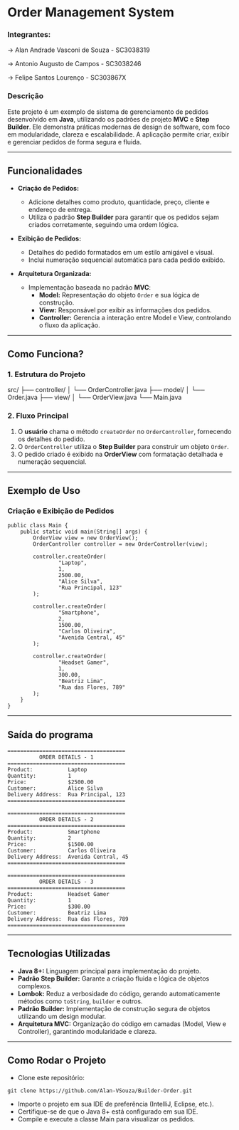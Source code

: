 # **Order Management System**

### Integrantes:
-> Alan Andrade Vasconi de Souza - SC3038319

-> Antonio Augusto de Campos - SC3038246

-> Felipe Santos Lourenço - SC303867X

### **Descrição**
Este projeto é um exemplo de sistema de gerenciamento de pedidos desenvolvido em **Java**, utilizando os padrões de projeto **MVC** e **Step Builder**. Ele demonstra práticas modernas de design de software, com foco em modularidade, clareza e escalabilidade. A aplicação permite criar, exibir e gerenciar pedidos de forma segura e fluida.

---

## **Funcionalidades**
- **Criação de Pedidos:**
    - Adicione detalhes como produto, quantidade, preço, cliente e endereço de entrega.
    - Utiliza o padrão **Step Builder** para garantir que os pedidos sejam criados corretamente, seguindo uma ordem lógica.

- **Exibição de Pedidos:**
    - Detalhes do pedido formatados em um estilo amigável e visual.
    - Inclui numeração sequencial automática para cada pedido exibido.

- **Arquitetura Organizada:**
    - Implementação baseada no padrão **MVC**:
        - **Model:** Representação do objeto `Order` e sua lógica de construção.
        - **View:** Responsável por exibir as informações dos pedidos.
        - **Controller:** Gerencia a interação entre Model e View, controlando o fluxo da aplicação.

---

## **Como Funciona?**
### **1. Estrutura do Projeto**
src/ ├── controller/ │ └── OrderController.java ├── model/ │ └── Order.java ├── view/ │ └── OrderView.java └── Main.java

### **2. Fluxo Principal**
1. O **usuário** chama o método `createOrder` no `OrderController`, fornecendo os detalhes do pedido.
2. O `OrderController` utiliza o **Step Builder** para construir um objeto `Order`.
3. O pedido criado é exibido na **OrderView** com formatação detalhada e numeração sequencial.

---

## **Exemplo de Uso**
### **Criação e Exibição de Pedidos**

```
public class Main {
    public static void main(String[] args) {
        OrderView view = new OrderView();
        OrderController controller = new OrderController(view);

        controller.createOrder(
                "Laptop",
                1,
                2500.00,
                "Alice Silva",
                "Rua Principal, 123"
        );

        controller.createOrder(
                "Smartphone",
                2,
                1500.00,
                "Carlos Oliveira",
                "Avenida Central, 45"
        );

        controller.createOrder(
                "Headset Gamer",
                1,
                300.00,
                "Beatriz Lima",
                "Rua das Flores, 789"
        );
    }
}
```
---

## **Saída do programa**

```
=====================================
          ORDER DETAILS - 1
=====================================
Product:           Laptop
Quantity:          1
Price:             $2500.00
Customer:          Alice Silva
Delivery Address:  Rua Principal, 123
=====================================

=====================================
          ORDER DETAILS - 2
=====================================
Product:           Smartphone
Quantity:          2
Price:             $1500.00
Customer:          Carlos Oliveira
Delivery Address:  Avenida Central, 45
=====================================

=====================================
          ORDER DETAILS - 3
=====================================
Product:           Headset Gamer
Quantity:          1
Price:             $300.00
Customer:          Beatriz Lima
Delivery Address:  Rua das Flores, 789
=====================================

```
---

## Tecnologias Utilizadas
- **Java 8+:** Linguagem principal para implementação do projeto.
- **Padrão Step Builder:** Garante a criação fluida e lógica de objetos complexos.
- **Lombok:** Reduz a verbosidade do código, gerando automaticamente métodos como `toString`, `builder` e outros.
- **Padrão Builder:** Implementação de construção segura de objetos utilizando um design modular.
- **Arquitetura MVC:** Organização do código em camadas (Model, View e Controller), garantindo modularidade e clareza.

---

## Como Rodar o Projeto

- Clone este repositório:

```
git clone https://github.com/Alan-VSouza/Builder-Order.git
```
- Importe o projeto em sua IDE de preferência (IntelliJ, Eclipse, etc.).
- Certifique-se de que o Java 8+ está configurado em sua IDE.
- Compile e execute a classe Main para visualizar os pedidos.

